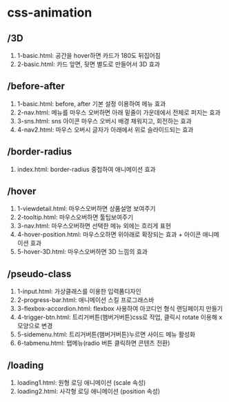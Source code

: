 # css-animation

## /3D
1. 1-basic.html: 공간을 hover하면 카드가 180도 뒤집어짐
2. 2-basic.html: 카드 앞면, 뒷면 별도로 만들어서 3D 효과

## /before-after
1. 1-basic.html: before, after 기본 설정 이용하여 메뉴 효과
2. 2-nav.html: 메뉴를 마우스 오버하면 아래 밑줄이 가운데에서 전체로 퍼지는 효과
3. 3-sns.html: sns 아이콘 마우스 오버시 배경 채워지고, 회전하는 효과
4. 4-nav2.html: 마우스 오버시 글자가 아래에서 위로 슬라이드되는 효과

## /border-radius
1. index.html: border-radius 중첩하여 애니메이션 효과

## /hover
1. 1-viewdetail.html: 마우스오버하면 상품설명 보여주기
2. 2-tooltip.html: 마우스오버하면 툴팁보여주기
3. 3-nav.html: 마우스오버하면 선택한 메뉴 외에는 흐리게 표현
4. 4-hover-position.html: 마우스오하면 위아래로 확장되는 효과 + 아이콘 애니메이션 효과
5. 5-hover-3D.html: 마우스오버하면 3D 느낌의 효과

## /pseudo-class
1. 1-input.html: 가상클래스를 이용한 입력폼디자인
2. 2-progress-bar.html: 애니메이션 스킬 프로그래스바
3. 3-flexbox-accordion.html: flexbox 사용하여 아코디언 형식 랜딩페이지 만들기
4. 4-trigger-btn.html: 트리거버튼(햄버거버튼)css로 작업, 클릭시 rotate 이용해 x모양으로 변경
5. 5-sidemenu.html: 트리거버튼(햄버거버튼)누르면 사이드 메뉴 활성화
6. 6-tabmenu.html: 탭메뉴(radio 버튼 클릭하면 콘텐츠 전환)

## /loading
1. loading1.html: 원형 로딩 애니메이션 (scale 속성)
2. loading2.html: 사각형 로딩 애니메이션 (position 속성)
